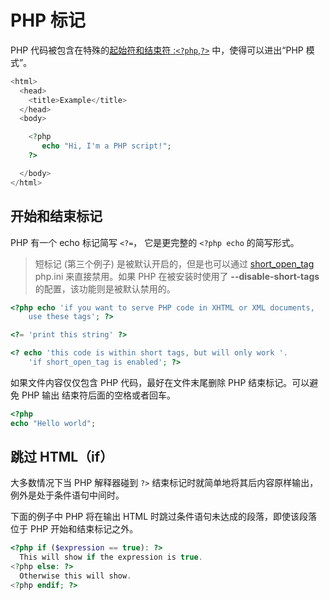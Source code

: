# PHP 标记

PHP 代码被包含在特殊的[起始符和结束符 :`<?php`,`?>`](https://www.php.net/manual/zh/language.basic-syntax.phpmode.php) 中，使得可以进出“PHP 模式”。

```php
<html>
  <head>
    <title>Example</title>
  </head>
  <body>

​    <?php
​    	echo "Hi, I'm a PHP script!";
​    ?>

  </body>
</html>
```



## 开始和结束标记

PHP 有一个 echo 标记简写 `<?=`， 它是更完整的 `<?php echo` 的简写形式。

> 短标记 (第三个例子) 是被默认开启的，但是也可以通过 [short_open_tag](https://www.php.net/manual/zh/ini.core.php#ini.short-open-tag) php.ini 来直接禁用。如果 PHP 在被安装时使用了 **--disable-short-tags** 的配置，该功能则是被默认禁用的。

```php
<?php echo 'if you want to serve PHP code in XHTML or XML documents,
	use these tags'; ?>

<?= 'print this string' ?>

<? echo 'this code is within short tags, but will only work '.
	'if short_open_tag is enabled'; ?>
```

如果文件内容仅仅包含 PHP 代码，最好在文件末尾删除 PHP 结束标记。可以避免 PHP 输出 结束符后面的空格或者回车。

```PHP
<?php
echo "Hello world";

```



## 跳过 HTML（if）

大多数情况下当 PHP 解释器碰到 `?>` 结束标记时就简单地将其后内容原样输出，例外是处于条件语句中间时。

下面的例子中 PHP 将在输出 HTML 时跳过条件语句未达成的段落，即使该段落位于 PHP 开始和结束标记之外。

```php
<?php if ($expression == true): ?>
  This will show if the expression is true.
<?php else: ?>
  Otherwise this will show.
<?php endif; ?>
```


